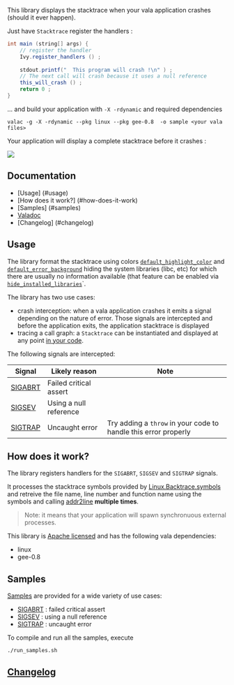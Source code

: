 
This library displays the stacktrace when your vala application crashes (should it ever happen).

Just have `Stacktrace` register the handlers  : 

```java
int main (string[] args) {
    // register the handler
    Ivy.register_handlers () ;
	  
    stdout.printf("  This program will crash !\n" ) ;
    // The next call will crash because it uses a null reference
    this_will_crash () ;
    return 0 ;
}
```

... and build your application with `-X -rdynamic` and required dependencies
```
valac -g -X -rdynamic --pkg linux --pkg gee-0.8  -o sample <your vala files>
```

Your application will display a complete stacktrace before it crashes :

![](https://raw.githubusercontent.com/PerfectCarl/ivy/master/doc/stack_sigsegv.png)

## Documentation 

 * [Usage] (#usage)
 * [How does it work?] (#how-does-it-work)
 * [Samples] (#samples) 
 * [Valadoc](http://i-hate-farms.github.io/ivy/ivy/index.htm)
 * [Changelog] (#changelog)

## Usage

The library format the stacktrace using colors [`default_highlight_color`](/doc/api.md#default_highlight_color) and [`default_error_background`](/doc/api.md#default_error_background) hiding the system libraries (libc, etc) for which there are usually no information available (that feature can be enabled via [`hide_installed_libraries`](/doc/api.md#hide_installed_libraries)`.

The library has two use cases:
 * crash interception: when a vala application crashes it emits a signal depending on the nature of error. Those signals are intercepted and before the application exits, the application stacktrace is displayed
 * tracing a call graph: a `Stacktrace` can be instantiated and displayed at any point [in your code](/doc/instanciation.md).

The following signals are intercepted:

| Signal       | Likely reason          | Note                                                              |
|--------------|------------------------|-------------------------------------------------------------------|
| [SIGABRT][1] | Failed critical assert |                                                                   |
| [SIGSEV][2]  | Using a null reference |                                                                   |
| [SIGTRAP][3] | Uncaught error         | Try adding a `throw` in your code to handle this error properly |

[1]: /doc/sigabrt.md
[2]: /doc/sigsev.md
[3]: /doc/sigtrap.md


## How does it work?

The library registers handlers for the `SIGABRT`, `SIGSEV` and `SIGTRAP` signals. 

It processes the stacktrace symbols provided by [Linux.Backtrace.symbols](http://valadoc.org/#!api=linux/Linux.Backtrace.symbols) and retreive the file name, line number and function name using the symbols and calling [addr2line](http://linux.die.net/man/1/addr2line) **multiple times**.

> Note: it means that your application will spawn synchronuous external processes. 


This library is [Apache licensed](http://www.apache.org/licenses/LICENSE-2.0) and has the following vala dependencies: 
  - linux
  - gee-0.8

## Samples
[Samples](/samples) are provided for a wide variety of use cases: 
  - [SIGABRT][1] : failed critical assert
  - [SIGSEV][2] : using a null reference
  - [SIGTRAP][3] : uncaught error


To compile and run all the samples, execute 

```
./run_samples.sh
```

## [Changelog](CHANGELOG.md)

